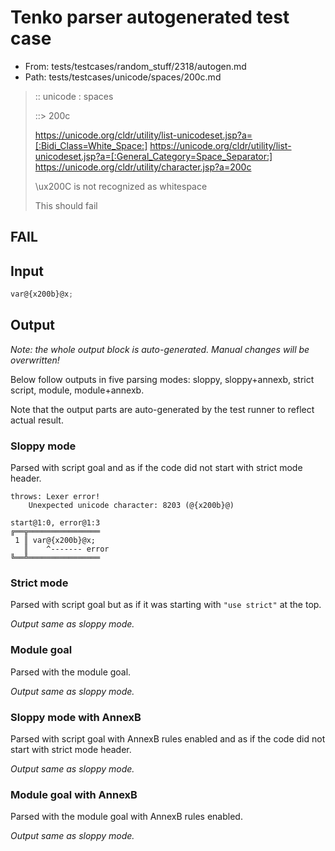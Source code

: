 # Tenko parser autogenerated test case

- From: tests/testcases/random_stuff/2318/autogen.md
- Path: tests/testcases/unicode/spaces/200c.md

> :: unicode : spaces
>
> ::> 200c
>
> https://unicode.org/cldr/utility/list-unicodeset.jsp?a=[:Bidi_Class=White_Space:]
> https://unicode.org/cldr/utility/list-unicodeset.jsp?a=[:General_Category=Space_Separator:]
> https://unicode.org/cldr/utility/character.jsp?a=200c
>
> \ux200C is not recognized as whitespace
>
> This should fail

## FAIL

## Input

`````js
var@{x200b}@x;
`````

## Output

_Note: the whole output block is auto-generated. Manual changes will be overwritten!_

Below follow outputs in five parsing modes: sloppy, sloppy+annexb, strict script, module, module+annexb.

Note that the output parts are auto-generated by the test runner to reflect actual result.

### Sloppy mode

Parsed with script goal and as if the code did not start with strict mode header.

`````
throws: Lexer error!
    Unexpected unicode character: 8203 (@{x200b}@)

start@1:0, error@1:3
╔══╦════════════════
 1 ║ var@{x200b}@x;
   ║    ^------- error
╚══╩════════════════

`````

### Strict mode

Parsed with script goal but as if it was starting with `"use strict"` at the top.

_Output same as sloppy mode._

### Module goal

Parsed with the module goal.

_Output same as sloppy mode._

### Sloppy mode with AnnexB

Parsed with script goal with AnnexB rules enabled and as if the code did not start with strict mode header.

_Output same as sloppy mode._

### Module goal with AnnexB

Parsed with the module goal with AnnexB rules enabled.

_Output same as sloppy mode._

